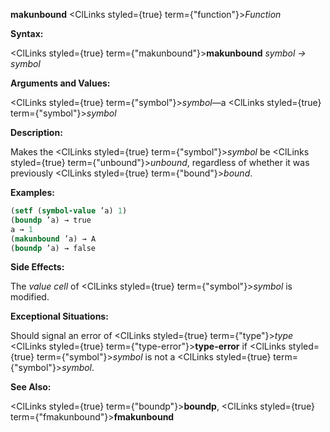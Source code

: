 **makunbound** <ClLinks styled={true} term={"function"}><i>Function</i></ClLinks> 



**Syntax:** 



<ClLinks styled={true} term={"makunbound"}><b>makunbound</b></ClLinks> *symbol → symbol* 



**Arguments and Values:** 



<ClLinks styled={true} term={"symbol"}><i>symbol</i></ClLinks>—a <ClLinks styled={true} term={"symbol"}><i>symbol</i></ClLinks> 



**Description:** 



Makes the <ClLinks styled={true} term={"symbol"}><i>symbol</i></ClLinks> be <ClLinks styled={true} term={"unbound"}><i>unbound</i></ClLinks>, regardless of whether it was previously <ClLinks styled={true} term={"bound"}><i>bound</i></ClLinks>. 



**Examples:**
```lisp
(setf (symbol-value ’a) 1) 
(boundp ’a) → true 
a → 1 
(makunbound ’a) → A 
(boundp ’a) → false 
```
**Side Effects:** 



The *value cell* of <ClLinks styled={true} term={"symbol"}><i>symbol</i></ClLinks> is modified. 



**Exceptional Situations:** 



Should signal an error of <ClLinks styled={true} term={"type"}><i>type</i></ClLinks> <ClLinks styled={true} term={"type-error"}><b>type-error</b></ClLinks> if <ClLinks styled={true} term={"symbol"}><i>symbol</i></ClLinks> is not a <ClLinks styled={true} term={"symbol"}><i>symbol</i></ClLinks>. 







 



 



**See Also:** 



<ClLinks styled={true} term={"boundp"}><b>boundp</b></ClLinks>, <ClLinks styled={true} term={"fmakunbound"}><b>fmakunbound</b></ClLinks> 



